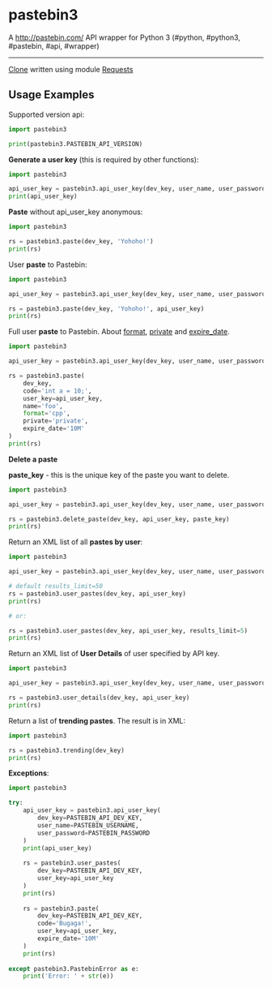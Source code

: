 # pastebin3
A http://pastebin.com/ API wrapper for Python 3 (#python, #python3, #pastebin, #api, #wrapper)

--------------
[Clone](https://github.com/gil9red/SimplePyScripts/blob/master/requests_example/pastebin3_requests.py) written
using module [Requests](https://github.com/kennethreitz/requests)


Usage Examples
--------------

Supported version api:

```python
import pastebin3

print(pastebin3.PASTEBIN_API_VERSION)
```


**Generate a user key** (this is required by other functions):

```python
import pastebin3

api_user_key = pastebin3.api_user_key(dev_key, user_name, user_password)
print(api_user_key)
```


**Paste** without api_user_key anonymous:

```python
import pastebin3

rs = pastebin3.paste(dev_key, 'Yohoho!')
print(rs)
```


User **paste** to Pastebin:

```python
import pastebin3

api_user_key = pastebin3.api_user_key(dev_key, user_name, user_password)

rs = pastebin3.paste(dev_key, 'Yohoho!', api_user_key)
print(rs)
```


Full user **paste** to Pastebin. About [format](http://pastebin.com/api#5), [private](http://pastebin.com/api#6) and [expire_date](http://pastebin.com/api#6).

```python
import pastebin3

api_user_key = pastebin3.api_user_key(dev_key, user_name, user_password)

rs = pastebin3.paste(
    dev_key,
    code='int a = 10;',
    user_key=api_user_key,
    name='foo',
    format='cpp',
    private='private',
    expire_date='10M'
)
print(rs)
```

**Delete a paste**

**paste_key** - this is the unique key of the paste you want to delete.

```python
import pastebin3

api_user_key = pastebin3.api_user_key(dev_key, user_name, user_password)

rs = pastebin3.delete_paste(dev_key, api_user_key, paste_key)
print(rs)
```


Return an XML list of all **pastes by user**:

```python
import pastebin3

api_user_key = pastebin3.api_user_key(dev_key, user_name, user_password)

# default results_limit=50
rs = pastebin3.user_pastes(dev_key, api_user_key)
print(rs)

# or:

rs = pastebin3.user_pastes(dev_key, api_user_key, results_limit=5)
print(rs)
```


Return an XML list of **User Details** of user specified by API key.

```python
import pastebin3

api_user_key = pastebin3.api_user_key(dev_key, user_name, user_password)

rs = pastebin3.user_details(dev_key, api_user_key)
print(rs)
```


Return a list of **trending pastes**. The result is in XML:

```python
import pastebin3

rs = pastebin3.trending(dev_key)
print(rs)
```


**Exceptions**:

```python
import pastebin3

try:
    api_user_key = pastebin3.api_user_key(
        dev_key=PASTEBIN_API_DEV_KEY,
        user_name=PASTEBIN_USERNAME,
        user_password=PASTEBIN_PASSWORD
    )
    print(api_user_key)
    
    rs = pastebin3.user_pastes(
        dev_key=PASTEBIN_API_DEV_KEY,
        user_key=api_user_key
    )
    print(rs)
    
    rs = pastebin3.paste(
        dev_key=PASTEBIN_API_DEV_KEY,
        code='Bugaga!',
        user_key=api_user_key,
        expire_date='10M'
    )
    print(rs)
    
except pastebin3.PastebinError as e:
    print('Error: ' + str(e))
```